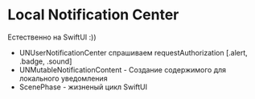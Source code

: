 # Local Notification Center
Естественно на SwiftUI :))

- UNUserNotificationCenter спрашиваем requestAuthorization [.alert, .badge, .sound]
- UNMutableNotificationContent - Создание содержимого для локального уведомления
- ScenePhase - жизненый цикл SwiftUI
